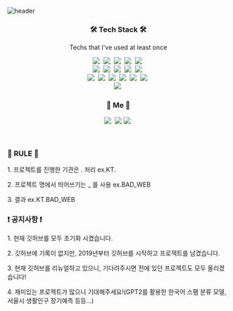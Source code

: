 ![header](https://capsule-render.vercel.app/api?type=soft&color=auto&height=150&section=header&text=ANNJUNGCHAN&fontSize=70&animation=twinkling)

<h3 align="center">🛠 Tech Stack 🛠</h3>

<p align="center"> Techs that I've used at least once </p>

<p align="center">
  <img src="https://img.shields.io/badge/Python-3766AB?style=flat-square&logo=Python&logoColor=white"/></a>&nbsp
  <img src="https://img.shields.io/badge/R-276DC3?style=flat-square&logo=R&logoColor=white"/></a>&nbsp
  <img src="https://img.shields.io/badge/TensorFlow-FF6F00?style=flat-square&logo=TensorFlow&logoColor=white"/></a>&nbsp
  <img src="https://img.shields.io/badge/PyTorch-EE4C2C?style=flat-square&logo=PyTorch&logoColor=white"/></a>&nbsp
  <img src="https://img.shields.io/badge/Selenium-43B02A?style=flat-square&logo=Selenium&logoColor=white"/></a>&nbsp
  <br>
  <img src="https://img.shields.io/badge/pandas-150458?style=flat-square&logo=pandas&logoColor=white"/></a>&nbsp
  <img src="https://img.shields.io/badge/NumPy-013243?style=flat-square&logo=NumPy&logoColor=white"/></a>&nbsp
  <img src="https://img.shields.io/badge/SciPy-8CAAE6?style=flat-square&logo=SciPy&logoColor=white"/></a>&nbsp
  <img src="https://img.shields.io/badge/scikit-learn-F7931E?style=flat-square&logo=scikit-learn&logoColor=white"/></a>&nbsp
  <img src="https://img.shields.io/badge/JSON-000000?style=flat-square&logo=JSON&logoColor=white"/></a>&nbsp
  <br>
    <img src="https://img.shields.io/badge/-statsmodel-green"/></a>&nbsp
    <img src="https://img.shields.io/badge/%20-request-black"/></a>&nbsp
    <img src="https://img.shields.io/badge/-math-black"/></a>&nbsp
    <img src="https://img.shields.io/badge/-itertools-black"/></a>&nbsp
    <img src="https://img.shields.io/badge/-catboost-yellow"/></a>&nbsp
    <img src="https://img.shields.io/badge/-byes_opt-blueviolet"/></a>&nbsp
   <br>
    <img src="https://img.shields.io/badge/Brightics Studio-1428A0?style=flat-square&logo=Samsung&logoColor=white"/></a>&nbsp
</p>

<h3 align="center"> 🧸 Me 🧸 </h3>
<p align="center">
  <a href="https://blog.naver.com/j227ung"><img src="https://img.shields.io/badge/Naver-03C75A?style=flat-square&logo=Naver&logoColor=white&link=https://blog.naver.com/j227ung"/></a>&nbsp
  <a href="mailto:ajc227ung@gmail.com"><img src="https://img.shields.io/badge/Gmail-d14836?style=flat-square&logo=Gmail&logoColor=white&link=ajc227ung@gmail.com"/></a>
  <a href="https://www.linkedin.com/in/%EC%A4%91%EC%B0%AC-%EC%95%88-10a224244/"><img src="https://img.shields.io/badge/Linkedin-0A66C2?style=flat-square&logo=Linkedin&logoColor=white&link=https://www.linkedin.com/in/%EC%A4%91%EC%B0%AC-%EC%95%88-10a224244/"/></a>&nbsp
</p>
<br>

<h3 align="left"> 💽 RULE 💽 </h3>
<p align = "left">
  <p> 1. 프로젝트를 진행한 기관은 . 처리 ex.KT. </p>
  <p> 2. 프로젝트 명에서 띄어쓰기는 _ 를 사용 ex.BAD_WEB </p>
  <p> 3. 결과 ex.KT.BAD_WEB </p>
 </p>
 
 
<h3 align="left"> ❗ 공지사항 ❗ </h3>
<p align = "left">
  <p> 1. 현재 깃허브를 모두 초기화 시켰습니다. </p>
  <p> 2. 깃허브에 기록이 없지만, 2019년부터 깃허브를 시작하고 프로젝트를 남겼습니다. </p>
  <p> 3. 현재 깃허브를 리뉴얼하고 있으니, 기다려주시면 전에 있던 프로젝트도 모두 올리겠습니다! </p>
  <p> 4. 재미있는 프로젝트가 많으니 기대해주세요!(GPT2를 활용한 한국어 스팸 분류 모델, 서울시 생활인구 장기예측 등등...) </p>
 </p>
  
